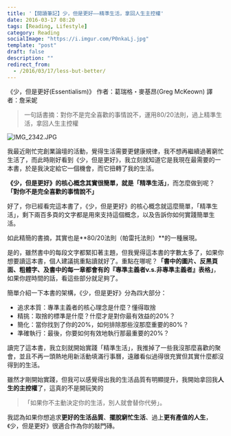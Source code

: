 ```yaml
---
title: '【閱讀筆記】少，但是更好——精準生活，拿回人生主控權'
date: 2016-03-17 08:20
tags: [Reading, Lifestyle]
category: Reading
socialImage: "https://i.imgur.com/P0nkaLj.jpg"
template: "post"
draft: false
description: ""
redirect_from:
  - /2016/03/17/less-but-better/
---
```


《少，但是更好(Essentialism)》
作者：葛瑞格・麥基昂(Greg McKeown)
譯者：詹采妮

> 一句話書摘：對你不是完全喜歡的事情說不，運用80/20法則，過上精準生活，拿回人生主控權

<!-- more -->

![IMG_2342.JPG](https://i.imgur.com/P0nkaLj.jpg)

我最近剛忙完創業論壇的活動，覺得生活需要更健康規律，我不想再繼續過著窮忙生活了，而此時剛好看到《少，但是更好》，我立刻就知道它是我現在最需要的一本書，於是我決定給它一個機會，而它扭轉了我的生活。

**《少，但是更好》**的核心概念其實很簡單，就是**「精準生活」**，而怎麼做到呢？**「對你不是完全喜歡的事情說不」**

好了，你已經看完這本書了，《少，但是更好》的核心概念就這麼簡單，「精準生活」，剩下兩百多頁的文字都是用來支持這個概念，以及告訴你如何實踐簡單生活。

如此精簡的書摘，其實也是**80/20法則（帕雷托法則）**的一種展現。

是的，雖然書中的每段文字都緊扣著主題，但我覺得這本書的字數太多了，如果你想要讀這本書，個人建議挑重點讀就好了。重點在哪呢？**「書中的圖片、反黑頁面、粗體字、及書中的每一章都會有的『專準主義者v.s.非專準主義者』表格」**，如果你趕時間的話，看這些部分就足夠了。

簡單介紹一下本書的架構，《少，但是更好》分為四大部分：

- 追求本質：專準主義者的核心理念是什麼？懂得取捨
- 精挑：取捨的標準是什麼？什麼才是對你最有效益的20%？
- 簡化：當你找到了你的20%，如何排除那些沒那麼重要的80%？
- 準確執行：最後，你要如何有效地執行那最重要的20%？

讀完了這本書，我立刻就開始實踐「精準生活」，我推掉了一些我沒那麼喜歡的聚會，並且不再一頭熱地用新活動填滿行事曆，遠離看似過得很充實但其實什麼都沒得到的生活。

雖然才剛開始實踐，但我可以感覺得出我的生活品質有明顯提升，我開始拿回我**人生的主控權**了，這真的不是開玩笑的

>「如果你不主動決定你的生活，別人就會替你代勞」。

我認為如果你想追求**更好的生活品質**、**擺脫窮忙生活**、過上**更有產值的人生**，《少，但是更好》很適合作為你的敲門磚。